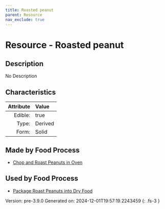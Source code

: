```yaml
---
title: Roasted peanut
parent: Resource
nav_exclude: true
---
```

# Resource - Roasted peanut

## Description
No Description

## Characteristics

| Attribute      | Value |
|--------:|:------|
|Edible:|true|
|Type:|Derived|
|Form:|Solid|
 



## Made by Food Process

- [Chop and Roast Peanuts in Oven](../food/chop-and-roast-peanuts-in-oven.html)

    
## Used by Food Process

- [Package Roast Peanuts into Dry Food](../food/package-roast-peanuts-into-dry-food.html)


Version: pre-3.9.0 Generated on: 2024-12-01T19:57:19.2243459
{: .fs-3 }
